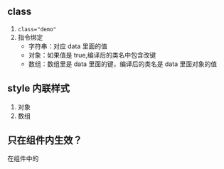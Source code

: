 ## class

1. `class="demo"`
2. 指令绑定
   - 字符串：对应 data 里面的值
   - 对象：如果值是 true,编译后的类名中包含改键
   - 数组：数组里是 data 里面的键，编译后的类名是 data 里面对象的值

## style 内联样式

1. 对象
2. 数组

## 只在组件内生效？

在组件中的 <style scoped> 添加 scoped
